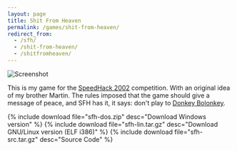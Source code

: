 ```yaml
---
layout: page
title: Shit From Heaven
permalink: /games/shit-from-heaven/
redirect_from:
  - /sfh/
  - /shit-from-heaven/
  - /shitfromheaven/
---
```


<img class="img-responsive" src="screenshot0.png" alt="Screenshot" />

This is my game for the
[SpeedHack 2002](http://www.speedhack.allegro.cc/) competition.  With
an original idea of my brother Martin. The rules imposed that the game
should give a message of peace, and SFH has it, it says: don't play to
[Donkey Bolonkey](/games/donkey-bolonkey/).

{% include download file="sfh-dos.zip" desc="Download Windows version" %}
{% include download file="sfh-lin.tar.gz" desc="Download GNU/Linux version (ELF i386)" %}
{% include download file="sfh-src.tar.gz" desc="Source Code" %}
